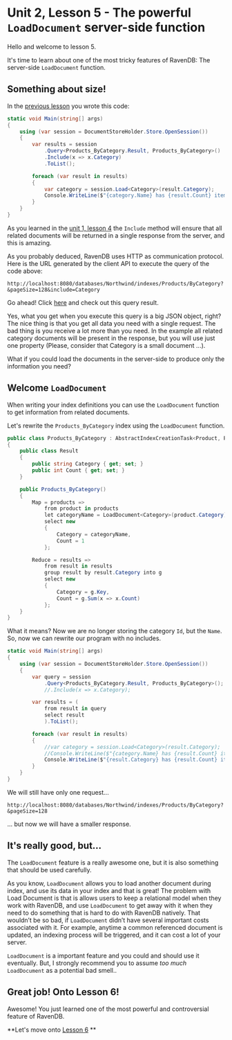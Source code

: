 # Unit 2, Lesson 5 - The powerful `LoadDocument` server-side function

Hello and welcome to lesson 5.

It's time to learn about one of the most tricky features of RavenDB: The
server-side `LoadDocument` function.

## Something about size!

In the [previous lesson](../lesson3/README.md) you wrote this code:

````csharp
static void Main(string[] args)
{
    using (var session = DocumentStoreHolder.Store.OpenSession())
    {
        var results = session
            .Query<Products_ByCategory.Result, Products_ByCategory>()
            .Include(x => x.Category)
            .ToList();

        foreach (var result in results)
        {
            var category = session.Load<Category>(result.Category);
            Console.WriteLine($"{category.Name} has {result.Count} items.");
        }
    }
}
````

As you learned in the [unit 1, lesson 4](../../Unit-1/lesson4/README.md) the `Include` method
will ensure that all related documents will be returned in a single response from the server, and
this is amazing.

As you probably deduced, RavenDB uses HTTP as communication protocol. Here is the URL generated by
the client API to execute the query of the code above:

````
http://localhost:8080/databases/Northwind/indexes/Products/ByCategory?&pageSize=128&include=Category
````

Go ahead! Click [here](http://localhost:8080/databases/Northwind/indexes/Products/ByCategory?&pageSize=128&include=Category) and
check out this query result.

Yes, what you get when you execute this query is a big JSON object, right? The nice thing is that you get all data you need with a single request. The bad thing is you receive a lot more than you need.
In the example all related category documents will be present in the response, but you will use just one property (Please, consider that
Category is a small document ...).

What if you could load the documents in the server-side to produce only the information you need?

## Welcome `LoadDocument`

When writing your index definitions you can use the `LoadDocument` function to get information from related documents. 

Let's rewrite the `Products_ByCategory` index using the `LoadDocument` function.

````csharp
public class Products_ByCategory : AbstractIndexCreationTask<Product, Products_ByCategory.Result>
{
    public class Result
    {
        public string Category { get; set; }
        public int Count { get; set; }
    }

    public Products_ByCategory()
    {
        Map = products =>
            from product in products
            let categoryName = LoadDocument<Category>(product.Category).Name
            select new
            {
                Category = categoryName,
                Count = 1
            };

        Reduce = results =>
            from result in results
            group result by result.Category into g
            select new
            {
                Category = g.Key,
                Count = g.Sum(x => x.Count)
            };
    }
}
````

What it means? Now we are no longer storing the category `Id`, but the `Name`. So, now we 
can rewrite our program with no includes.

````csharp
static void Main(string[] args)
{
    using (var session = DocumentStoreHolder.Store.OpenSession())
    {
        var query = session
            .Query<Products_ByCategory.Result, Products_ByCategory>();
            //.Include(x => x.Category);

        var results = (
            from result in query
            select result
            ).ToList();

        foreach (var result in results)
        {
            //var category = session.Load<Category>(result.Category);
            //Console.WriteLine($"{category.Name} has {result.Count} items.");
            Console.WriteLine($"{result.Category} has {result.Count} items.");
        }
    }
}
````

We will still have only one request...

````
http://localhost:8080/databases/Northwind/indexes/Products/ByCategory?&pageSize=128
````

... but now we will have a smaller response.

## It's really good, but...

The `LoadDocument` feature is a really awesome one, but it is also something that should
be used carefully. 

As you know, `LoadDocument` allows you to load another document during index, and use its data in your index and that is great!
The problem with Load Document is that is allows users to keep a relational
model when they work with RavenDB, and use `LoadDocument` to get away with
it when they need to do something that is hard to do with RavenDB natively.
That wouldn’t be so bad, if `LoadDocument` didn’t have several important costs
associated with it. For example, anytime a common referenced document is updated, an
indexing process will be triggered, and it can cost a lot of your server. 

`LoadDocument` is a important feature and you could and should use it eventually. But,
I strongly recommend you to assume *too much* `LoadDocument` as a potential bad smell..   


## Great job! Onto Lesson 6!

Awesome! You just learned one of the most powerful and controversial feature of RavenDB.

**Let's move onto [Lesson 6](../lesson6/README.md) **

